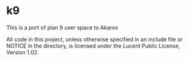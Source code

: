 k9
==

This is a port of plan 9 user space to Akaros

All code in this project, unless otherwise specified in an include file or NOTICE
in the directory, is licensed under the Lucent Public License, Version 1.02.
